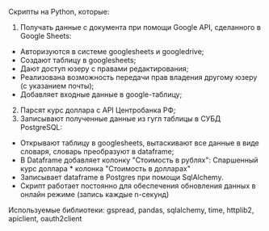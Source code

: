 Скрипты на Python, которые:
1. Получать данные с документа при помощи Google API, сделанного в Google Sheets:
 - Авторизуются в системе googlesheets и googledrive;
 - Создают таблицу в googlesheets;
 - Дают доступ юзеру с правами редактирования;
 - Реализована возможность передачи прав владения другому юзеру (с указанием почты);
 - Добавляет входные данные в google-таблицу;
 2. Парсят курс доллара с API Центробанка РФ;
 3. Записывают полученные данные из гугл таблицы в СУБД PostgreSQL:
 - Открывают таблицу в googlesheets, вытаскивают все данные в виде словаря, словарь преобразуют в dataframe;
 - В Dataframe добавляет колонку "Стоимость в рублях": Спаршенный курс доллара * колонка "Стоимость в долларах"
 - Записывает dataframe в Postgres при помощи SqlAlchemy.
  - Скрипт работает постоянно для обеспечения обновления данных в онлайн режиме (запись каждые n-секунд)
  
  Используемые библиотеки:
  gspread, pandas, sqlalchemy, time, httplib2, apiclient, oauth2client
